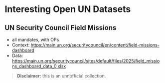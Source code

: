 # Interesting Open UN Datasets

## UN Security Council Field Missions

- all mandates, with OPs
- Context: https://main.un.org/securitycouncil/en/content/field-missions-dashboard
- Data: https://main.un.org/securitycouncil/sites/default/files/2025/field_missions_dashboard_data_0.xlsx

> **Disclaimer:** this is an unnofficial collection.
